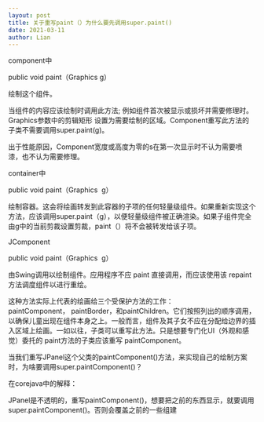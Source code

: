 ```yaml
---
layout: post
title: 关于重写paint（）为什么要先调用super.paint()
date: 2021-03-11
author: Lian
---
```


<!-- more -->

component中

public void paint（Graphics g）

绘制这个组件。

当组件的内容应该绘制时调用此方法; 例如组件首次被显示或损坏并需要修理时。Graphics参数中的剪辑矩形 设置为需要绘制的区域。Component重写此方法的子类不需要调用super.paint(g)。

出于性能原因，Component宽度或高度为零的s在第一次显示时不认为需要喷漆，也不认为需要修理。

container中

public void paint（Graphics  g）

绘制容器。这会将绘画转发到此容器的子项的任何轻量级组件。如果重新实现这个方法，应该调用super.paint（g），以便轻量级组件被正确渲染。如果子组件完全由g中的当前剪裁设置剪裁，paint（）将不会被转发给该子项。

JComponent

public void paint（Graphics  g）

由Swing调用以绘制组件。应用程序不应 paint 直接调用，而应该使用该 repaint 方法调度组件以进行重绘。

这种方法实际上代表的绘画给三个受保护方法的工作：paintComponent， paintBorder，和paintChildren。它们按照列出的顺序调用，以确保儿童出现在组件本身之上。一般而言，组件及其子女不应在分配给边界的插入区域上绘画。一如以往，子类可以重写此方法。只是想要专门化UI（外观和感觉）委托的 paint方法的子类应该重写 paintComponent。

当我们重写JPanel这个父类的paintComponent()方法，来实现自己的绘制方案时，为啥要调用super.paintComponent()？

在corejava中的解释：

JPanel是不透明的，重写paintComponent()，想要把之前的东西显示，就要调用super.paintComponent()。否则会覆盖之前的一些组建
